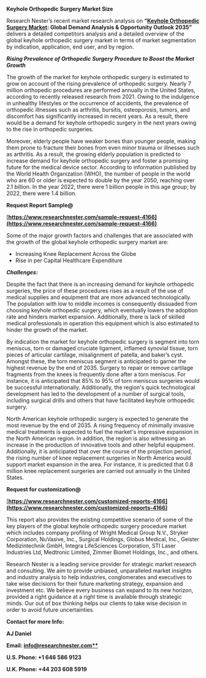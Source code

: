 ﻿**Keyhole Orthopedic Surgery Market Size** 

Research Nester’s recent market research analysis on **“[Keyhole Orthopedic Surgery Market](https://www.researchnester.com/reports/keyhole-orthopedic-surgery-market/4166): Global Demand Analysis & Opportunity Outlook 2035”** delivers a detailed competitors analysis and a detailed overview of the global keyhole orthopedic surgery market in terms of market segmentation by indication, application, end user, and by region.  

***Rising Prevalence of Orthopedic Surgery Procedure to Boost the Market Growth*** 

The growth of the market for keyhole orthopedic surgery is estimated to grow on account of the rising prevalence of orthopedic surgery. Nearly 7 million orthopedic procedures are performed annually in the United States, according to recently released research from 2021. Owing to the indulgence in unhealthy lifestyles or the occurrence of accidents, the prevalence of orthopedic illnesses such as arthritis, bursitis, osteoporosis, tumors, and discomfort has significantly increased in recent years. As a result, there would be a demand for keyhole orthopedic surgery in the next years owing to the rise in orthopedic surgeries.

Moreover, elderly people have weaker bones than younger people, making them prone to fracture their bones from even minor trauma or illnesses such as arthritis. As a result, the growing elderly population is predicted to increase demand for keyhole orthopedic surgery and foster a promising future for the medical device sector. According to information published by the World Health Organization (WHO), the number of people in the world who are 60 or older is expected to double by the year 2050, reaching over 2.1 billion. In the year 2022, there were 1 billion people in this age group; by 2022, there were 1.4 billion.

**Request Report Sample@**

[**https://www.researchnester.com/sample-request-4166](https://www.researchnester.com/sample-request-4166)** 

Some of the major growth factors and challenges that are associated with the growth of the global keyhole orthopedic surgery market are: 

- Increasing Knee Replacement Across the Globe 
- Rise in per Capital Healthcare Expenditure 

***Challenges:***

Despite the fact that there is an increasing demand for keyhole orthopedic surgeries, the price of these procedures rises as a result of the use of medical supplies and equipment that are more advanced technologically. The population with low to middle incomes is consequently dissuaded from choosing keyhole orthopedic surgery, which eventually lowers the adoption rate and hinders market expansion. Additionally, there is lack of skilled medical professionals in operation this equipment which is also estimated to hinder the growth of the market. 

By indication the market for keyhole orthopedic surgery is segment into torn meniscus, torn or damaged cruciate ligament, inflamed synovial tissue, torn pieces of articular cartilage, misalignment of patella, and baker’s cyst. Amongst these, the torn meniscus segment is anticipated to garner the highest revenue by the end of 2035. Surgery to repair or remove cartilage fragments from the knees is frequently done after a torn meniscus. For instance, it is anticipated that 85% to 95% of torn meniscus surgeries would be successful internationally. Additionally, the region's quick technological development has led to the development of a number of surgical tools, including surgical drills and others that have facilitated keyhole orthopedic surgery. 

North American keyhole orthopedic surgery is expected to generate the most revenue by the end of 2035. A rising frequency of minimally invasive medical treatments is expected to fuel the market's impressive expansion in the North American region.  In addition, the region is also witnessing an increase in the production of innovative tools and other helpful equipment. Additionally, it is anticipated that over the course of the projection period, the rising number of knee replacement surgeries in North America would support market expansion in the area. For instance, it is predicted that 0.8 million knee replacement surgeries are carried out annually in the United States. 

**Request for customization@**  

[**https://www.researchnester.com/customized-reports-4166](https://www.researchnester.com/customized-reports-4166)** 

This report also provides the existing competitive scenario of some of the key players of the global keyhole orthopedic surgery procedure market which includes company profiling of Wright Medical Group N.V., Stryker Corporation, NuVasive, Inc., Surgical Holdings, Globus Medical, Inc., Geister Medizintechnik GmbH, Integra LifeSciences Corporation, STI Laser Industries Ltd, Medtronic Limited, Zimmer Biomet Holdings, Inc., and others. 

Research Nester is a leading service provider for strategic market research and consulting. We aim to provide unbiased, unparalleled market insights and industry analysis to help industries, conglomerates and executives to take wise decisions for their future marketing strategy, expansion and investment etc. We believe every business can expand to its new horizon, provided a right guidance at a right time is available through strategic minds. Our out of box thinking helps our clients to take wise decision in order to avoid future uncertainties.

**Contact for more Info:**

**AJ Daniel**

**Email: [info@researchnester.com**](mailto:info@researchnester.com)**

**U.S. Phone: +1 646 586 9123** 

**U.K. Phone: +44 203 608 5919**






